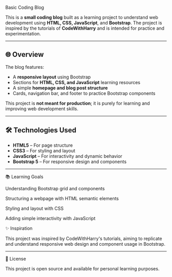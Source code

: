  Basic Coding Blog

This is a **small coding blog** built as a learning project to understand web development using **HTML, CSS, JavaScript**, and **Bootstrap**. The project is inspired by the tutorials of **CodeWithHarry** and is intended for practice and experimentation.

---

## 🌐 Overview

The blog features:
- A **responsive layout** using Bootstrap  
- Sections for **HTML, CSS, and JavaScript** learning resources  
- A simple **homepage and blog post structure**  
- Cards, navigation bar, and footer to practice Bootstrap components  

This project is **not meant for production**; it is purely for learning and improving web development skills.

---

## 🛠 Technologies Used

- **HTML5** – For page structure  
- **CSS3** – For styling and layout  
- **JavaScript** – For interactivity and dynamic behavior  
- **Bootstrap 5** – For responsive design and components  

---
📚 Learning Goals

Understanding Bootstrap grid and components

Structuring a webpage with HTML semantic elements

Styling and layout with CSS

Adding simple interactivity with JavaScript

✨ Inspiration

This project was inspired by CodeWithHarry's tutorials, aiming to replicate and understand responsive web design and component usage in Bootstrap.


---
📌 License

This project is open source and available for personal learning purposes.
